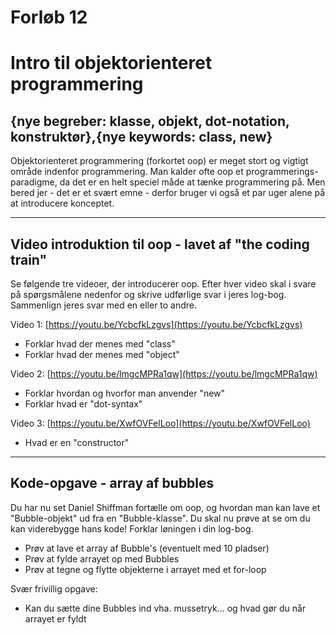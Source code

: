 # Forløb 12
# Intro til objektorienteret programmering
## {nye begreber: klasse, objekt, dot-notation, konstruktør},{nye keywords: class, new}

Objektorienteret programmering (forkortet oop) er meget stort og vigtigt område indenfor programmering. Man kalder ofte oop et programmerings-paradigme, da det er en helt speciel måde at tænke programmering på.
Men bered jer - det er et svært emne - derfor bruger vi også et par uger alene på at introducere konceptet.

-----------------------------------------------------------------------------------------------------
## Video introduktion til oop - lavet af "the coding train"
Se følgende tre videoer, der introducerer oop. Efter hver video skal i svare på spørgsmålene nedenfor
og skrive udførlige svar i jeres log-bog. Sammenlign jeres svar med en eller to andre.

Video 1: [https://youtu.be/YcbcfkLzgvs](https://youtu.be/YcbcfkLzgvs)   
- Forklar hvad der menes med "class"
- Forklar hvad der menes med "object"

Video 2: [https://youtu.be/lmgcMPRa1qw](https://youtu.be/lmgcMPRa1qw)      
- Forklar hvordan og hvorfor man anvender "new"
- Forklar hvad er "dot-syntax"

Video 3: [https://youtu.be/XwfOVFelLoo](https://youtu.be/XwfOVFelLoo)      
- Hvad er en "constructor"

-----------------------------------------------------------------------------------------------------
## Kode-opgave - array af bubbles
Du har nu set Daniel Shiffman fortælle om oop, og hvordan man kan lave et "Bubble-objekt" ud fra en "Bubble-klasse". Du skal nu prøve at se om du kan viderebygge hans kode! Forklar løningen i din log-bog.

- Prøv at lave et array af Bubble's (eventuelt med 10 pladser)
- Prøv at fylde arrayet op med Bubbles
- Prøv at tegne og flytte objekterne i arrayet med et for-loop

Svær frivillig opgave:
- Kan du sætte dine Bubbles ind vha. mussetryk... og hvad gør du når arrayet er fyldt
